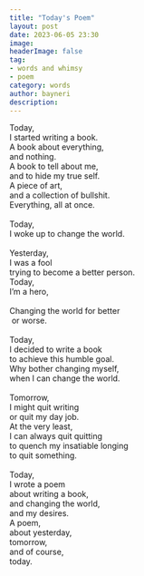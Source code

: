 ```yaml
---
title: "Today's Poem"
layout: post
date: 2023-06-05 23:30
image: 
headerImage: false
tag:
- words and whimsy
- poem
category: words
author: bayneri
description: 
---
```

<p>
Today,<br>
I started writing a book.<br>
A book about everything,<br>
and nothing.<br>
A book to tell about me,<br>
and to hide my true self.<br>
A piece of art,<br>
and a collection of bullshit.<br>
Everything, all at once.<br>
<br>
Today,<br>
I woke up to change the world.<br>
<br>
Yesterday,<br>
I was a fool<br>
trying to become a better person.<br>
Today,<br>
I’m a hero,<br><br>
Changing the world
for better<br>
&nbsp;or worse.<br>
<br>
Today,<br>
I decided to write a book<br>
to achieve this humble goal.<br>
Why bother changing myself,<br>
when I can change the world.<br>
<br>
Tomorrow,<br>
I might quit writing<br>
or quit my day job.<br>
At the very least,<br>
I can always quit quitting<br>
to quench my insatiable longing<br>
to quit something.<br>
<br>
Today,<br>
I wrote a poem<br>
about writing a book,<br>
and changing the world,<br>
and my desires.<br>
A poem,<br>
about yesterday,<br>
tomorrow,<br>
and of course,<br>
today.<br>
</p>
